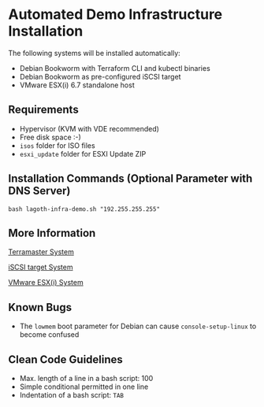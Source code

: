 # Automated Demo Infrastructure Installation

The following systems will be installed automatically:

  * Debian Bookworm with Terraform CLI and kubectl binaries
  * Debian Bookworm as pre-configured iSCSI target
  * VMware ESX(i) 6.7 standalone host

## Requirements

  * Hypervisor (KVM with VDE recommended)
  * Free disk space :-)
  * `isos` folder for ISO files
  * `esxi_update` folder for ESXI Update ZIP

## Installation Commands (Optional Parameter with DNS Server)

    bash lagoth-infra-demo.sh "192.255.255.255"

## More Information

[Terramaster System](terraform_cli_vm/README.md)

[iSCSI target System](iscsi_target/README.md)

[VMware ESX(i) System](esxi_host/README.md)

## Known Bugs

  * The `lowmem` boot parameter for Debian can cause `console-setup-linux` to become confused

## Clean Code Guidelines

  * Max. length of a line in a bash script: 100
  * Simple conditional permitted in one line
  * Indentation of a bash script: `TAB`
